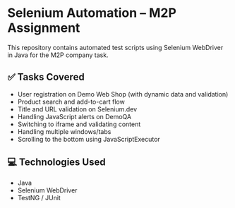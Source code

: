 
# Selenium Automation – M2P Assignment

This repository contains automated test scripts using Selenium WebDriver in Java for the M2P company task.

## ✅ Tasks Covered

- User registration on Demo Web Shop (with dynamic data and validation)
- Product search and add-to-cart flow
- Title and URL validation on Selenium.dev
- Handling JavaScript alerts on DemoQA
- Switching to iframe and validating content
- Handling multiple windows/tabs
- Scrolling to the bottom using JavaScriptExecutor

## 💻 Technologies Used

- Java
- Selenium WebDriver
- TestNG / JUnit
